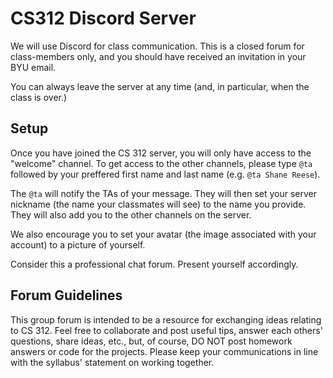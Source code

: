 

# CS312 Discord Server 

We will use Discord for class communication. This is a closed forum for class-members only, and you should have received an invitation in your BYU email. 

You can always leave the server at any time (and, in particular, when the class is over.)

## Setup

Once you have joined the CS 312 server, you will only have access to the "welcome" channel. 
To get access to the other channels, please type `@ta` followed by your preffered first name and last name (e.g. `@ta Shane Reese`).

The `@ta` will notify the TAs of your message. They will then set your server nickname (the name your classmates will see) to the name you provide.
They will also add you to the other channels on the server.

We also encourage you to set your avatar (the image associated with your account) to a picture of yourself.

Consider this a professional chat forum. Present yourself accordingly. 

## Forum Guidelines

This group forum is intended to be a resource for exchanging
 ideas relating to CS 312. Feel free to collaborate and post
 useful tips, answer each others' questions, share ideas, etc., but, of course, DO NOT
 post homework answers or code for the projects.
 Please keep your communications in line with the syllabus'
 statement on working together.


